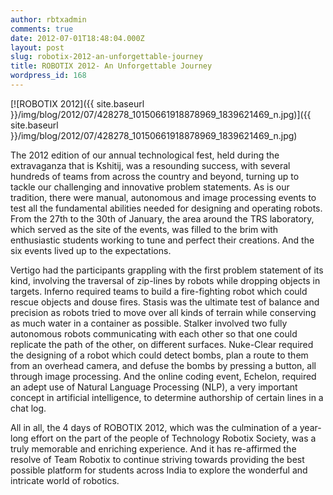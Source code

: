 ```yaml
---
author: rbtxadmin
comments: true
date: 2012-07-01T18:48:04.000Z
layout: post
slug: robotix-2012-an-unforgettable-journey
title: ROBOTIX 2012- An Unforgettable Journey
wordpress_id: 168
---
```


[![ROBOTIX 2012]({{ site.baseurl }}/img/blog/2012/07/428278_10150661918878969_1839621469_n.jpg)]({{ site.baseurl }}/img/blog/2012/07/428278_10150661918878969_1839621469_n.jpg)

The 2012 edition of our annual technological fest, held during the extravaganza that is Kshitij, was a resounding success, with several hundreds of teams from across the country and beyond, turning up to tackle our challenging and innovative problem statements. As is our tradition, there were manual, autonomous and image processing events to test all the fundamental abilities needed for designing and operating robots. From the 27th to the 30th of January, the area around the TRS laboratory, which served as the site of the events, was filled to the brim with enthusiastic students working to tune and perfect their creations. And the six events lived up to the expectations.

Vertigo had the participants grappling with the first problem statement of its kind, involving the traversal of zip-lines by robots while dropping objects in targets. Inferno required teams to build a fire-fighting robot which could rescue objects and douse fires. Stasis was the ultimate test of balance and precision as robots tried to move over all kinds of terrain while conserving as much water in a container as possible. Stalker involved two fully autonomous robots communicating with each other so that one could replicate the path of the other, on different surfaces. Nuke-Clear required the designing of a robot which could detect bombs, plan a route to them from an overhead camera, and defuse the bombs by pressing a button, all through image processing. And the online coding event, Echelon, required an adept use of Natural Language Processing (NLP), a very important concept in artificial intelligence, to determine authorship of certain lines in a chat log.

All in all, the 4 days of ROBOTIX 2012, which was the culmination of a year-long effort on the part of the people of Technology Robotix Society, was a truly memorable and enriching experience. And it has re-affirmed the resolve of Team Robotix to continue striving towards providing the best possible platform for students across India to explore the wonderful and intricate world of robotics.
